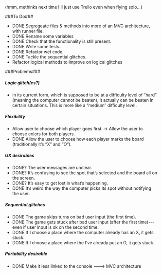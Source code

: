 (hmm, methinks next time I'll just use Trello even when flying solo...)

###To Do###
- DONE  Segregeate files & methods into more of an MVC architecture, with runner file.
- DONE  Rename some variables 
- DONE  Check that the functionality is still present.
- DONE  Write some tests.
- DONE  Refactor wet code.
- DONE  Tackle the sequential glitches.
-  Refactor logical methods to improve on logical glitches

###Problems###
##### Logic glitch(es?) #####
- In its current form, which is supposed to be at a difficulty level of “hard” (meaning the computer cannot be beaten), it actually can be beaten in certain situations. This is more like a “medium” difficulty level.

##### Flexibility #####
- Allow user to choose which player goes first.
-> Allow the user to choose colors for both players.
- DONE Allow the user to choose how each player marks the board (traditionally it’s “X” and “O”).

##### UX desirables #####
- DONE? The user messages are unclear. 
- DONE? It’s confusing to see the spot that’s selected and the board all on the screen.
- DONE? It’s easy to get lost in what’s happening. 
- DONE  It’s weird the way the computer picks its spot without notifying the user.

##### Sequential glitches #####
- DONE The game skips turns on bad user input (the first time).
- DONE The game gets stuck after bad user input (after the first time)---even if user input is ok on the second time.
- DONE If I choose a place where the computer already has an X, it gets stuck.
- DONE If I choose a place where the I've already put an O, it gets stuck.

##### Portability desirable #####
- DONE Make it less linked to the console ---> MVC architecture